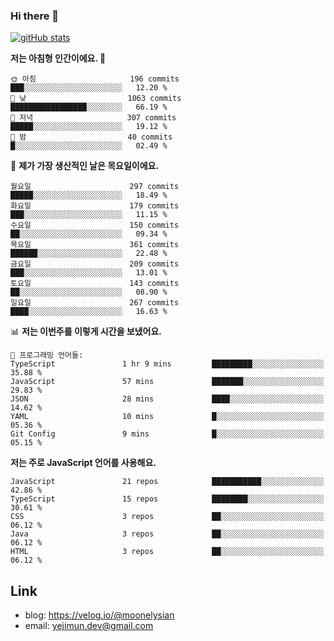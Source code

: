 ### Hi there 👋

<!--
**moonelysian/moonelysian** is a ✨ _special_ ✨ repository because its `README.md` (this file) appears on your GitHub profile.

Here are some ideas to get you started:

- 🔭 I’m currently working on ...
- 🌱 I’m currently learning ...
- 👯 I’m looking to collaborate on ...
- 🤔 I’m looking for help with ...
- 💬 Ask me about ...
- 📫 How to reach me: ...
- 😄 Pronouns: ...
- ⚡ Fun fact: ...
-->

<!-- [![wakatime stats](https://github-readme-stats.vercel.app/api/wakatime?username=moonelysian)](https://github.com/anuraghazra/github-readme-stats) -->

[![gitHub stats](https://github-readme-stats.vercel.app/api?username=moonelysian&show_icons=true)](https://github.com/anuraghazra/github-readme-stats)

<!--START_SECTION:waka-->
**저는 아침형 인간이에요. 🐤** 

```text
🌞 아침                     196 commits         ███░░░░░░░░░░░░░░░░░░░░░░   12.20 % 
🌆 낮　                     1063 commits        █████████████████░░░░░░░░   66.19 % 
🌃 저녁                     307 commits         █████░░░░░░░░░░░░░░░░░░░░   19.12 % 
🌙 밤　                     40 commits          █░░░░░░░░░░░░░░░░░░░░░░░░   02.49 % 
```
📅 **제가 가장 생산적인 날은 목요일이에요.** 

```text
월요일                      297 commits         █████░░░░░░░░░░░░░░░░░░░░   18.49 % 
화요일                      179 commits         ███░░░░░░░░░░░░░░░░░░░░░░   11.15 % 
수요일                      150 commits         ██░░░░░░░░░░░░░░░░░░░░░░░   09.34 % 
목요일                      361 commits         ██████░░░░░░░░░░░░░░░░░░░   22.48 % 
금요일                      209 commits         ███░░░░░░░░░░░░░░░░░░░░░░   13.01 % 
토요일                      143 commits         ██░░░░░░░░░░░░░░░░░░░░░░░   08.90 % 
일요일                      267 commits         ████░░░░░░░░░░░░░░░░░░░░░   16.63 % 
```


📊 **저는 이번주를 이렇게 시간을 보냈어요.** 

```text
💬 프로그래밍 언어들: 
TypeScript               1 hr 9 mins         █████████░░░░░░░░░░░░░░░░   35.88 % 
JavaScript               57 mins             ███████░░░░░░░░░░░░░░░░░░   29.83 % 
JSON                     28 mins             ████░░░░░░░░░░░░░░░░░░░░░   14.62 % 
YAML                     10 mins             █░░░░░░░░░░░░░░░░░░░░░░░░   05.36 % 
Git Config               9 mins              █░░░░░░░░░░░░░░░░░░░░░░░░   05.15 % 
```

**저는 주로 JavaScript 언어를 사용해요.** 

```text
JavaScript               21 repos            ███████████░░░░░░░░░░░░░░   42.86 % 
TypeScript               15 repos            ████████░░░░░░░░░░░░░░░░░   30.61 % 
CSS                      3 repos             ██░░░░░░░░░░░░░░░░░░░░░░░   06.12 % 
Java                     3 repos             ██░░░░░░░░░░░░░░░░░░░░░░░   06.12 % 
HTML                     3 repos             ██░░░░░░░░░░░░░░░░░░░░░░░   06.12 % 
```




<!--END_SECTION:waka-->


## Link
- blog: https://velog.io/@moonelysian
- email: yejimun.dev@gmail.com
